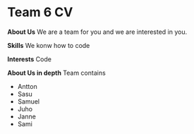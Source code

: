 # Team 6 CV

**About Us**
We are a team for you and we are interested in you.


**Skills**
We konw how to code


**Interests**
Code



**About Us in depth**
Team contains
- Antton 
- Sasu
- Samuel
- Juho
- Janne
- Sami

